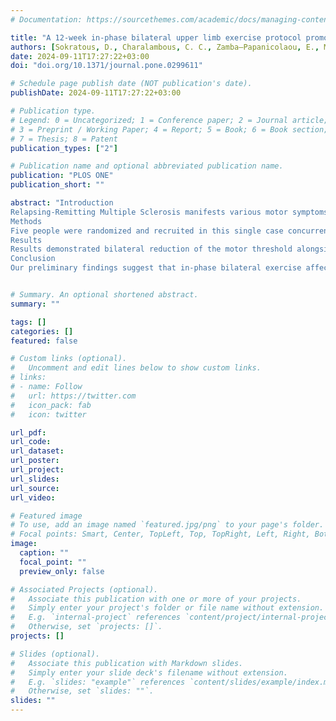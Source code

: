 ```yaml
---
# Documentation: https://sourcethemes.com/academic/docs/managing-content/

title: "A 12-week in-phase bilateral upper limb exercise protocol promoted neuroplastic and clinical changes in people with relapsing remitting multiple sclerosis: A registered report randomized single-case concurrent multiple baseline study"
authors: [Sokratous, D., Charalambous, C. C., Zamba—Papanicolaou, E., Michailidou, K., Konstantinou, N.]
date: 2024-09-11T17:27:22+03:00
doi: "doi.org/10.1371/journal.pone.0299611"

# Schedule page publish date (NOT publication's date).
publishDate: 2024-09-11T17:27:22+03:00

# Publication type.
# Legend: 0 = Uncategorized; 1 = Conference paper; 2 = Journal article;
# 3 = Preprint / Working Paper; 4 = Report; 5 = Book; 6 = Book section;
# 7 = Thesis; 8 = Patent
publication_types: ["2"]

# Publication name and optional abbreviated publication name.
publication: "PLOS ONE"
publication_short: ""

abstract: "Introduction
Relapsing-Remitting Multiple Sclerosis manifests various motor symptoms including impairments in corticospinal tract integrity, whose symptoms can be assessed using transcranial magnetic stimulation. Several factors, such as exercise and interlimb coordination, can influence the plastic changes in corticospinal tract. Previous work in healthy and chronic stroke survivors showed that the greatest improvement in corticospinal plasticity occurred during in-phase bilateral exercises of the upper limbs. Altered corticospinal plasticity due to bilateral lesions in the central nervous system is common after Multiple Sclerosis, yet the effect of in-phase bilateral exercise on the bilateral corticospinal plasticity in this cohort remains unclear. Our aim was to investigate the effects of in-phase bilateral exercises on central motor conduction time, motor evoked potential amplitude and latency, motor threshold and clinical measures in people with Relapsing-Remitting Multiple Sclerosis.
Methods
Five people were randomized and recruited in this single case concurrent multiple baseline design study. The intervention protocol lasted for 12 consecutive weeks (30–60 minutes /session x 3 sessions / week) and included in-phase bilateral upper limb movements, adapted to different sports activities and to functional motor training. To define the functional relation between the intervention and the results, we conducted a visual analysis. If a potential sizeable effect was observed, we subsequently performed a statistical analysis.
Results
Results demonstrated bilateral reduction of the motor threshold alongside with improvement of all clinical measures, but not in any other corticospinal plasticity measures.
Conclusion
Our preliminary findings suggest that in-phase bilateral exercise affects motor threshold in people with Relapsing-Remitting Multiple Sclerosis. Therefore, this measure could potentially serve as a proxy for detecting corticospinal plasticity in this cohort. However, future studies with larger sample sizes should validate and potentially establish the effect of in-phase bilateral exercise on the corticospinal plasticity and clinical measures in this cohort."


# Summary. An optional shortened abstract.
summary: ""

tags: []
categories: []
featured: false

# Custom links (optional).
#   Uncomment and edit lines below to show custom links.
# links:
# - name: Follow
#   url: https://twitter.com
#   icon_pack: fab
#   icon: twitter

url_pdf:
url_code:
url_dataset:
url_poster:
url_project:
url_slides:
url_source:
url_video:

# Featured image
# To use, add an image named `featured.jpg/png` to your page's folder. 
# Focal points: Smart, Center, TopLeft, Top, TopRight, Left, Right, BottomLeft, Bottom, BottomRight.
image:
  caption: ""
  focal_point: ""
  preview_only: false

# Associated Projects (optional).
#   Associate this publication with one or more of your projects.
#   Simply enter your project's folder or file name without extension.
#   E.g. `internal-project` references `content/project/internal-project/index.md`.
#   Otherwise, set `projects: []`.
projects: []

# Slides (optional).
#   Associate this publication with Markdown slides.
#   Simply enter your slide deck's filename without extension.
#   E.g. `slides: "example"` references `content/slides/example/index.md`.
#   Otherwise, set `slides: ""`.
slides: ""
---
```

